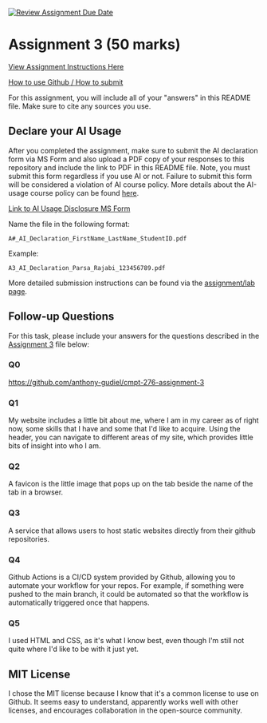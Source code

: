 [![Review Assignment Due Date](https://classroom.github.com/assets/deadline-readme-button-24ddc0f5d75046c5622901739e7c5dd533143b0c8e959d652212380cedb1ea36.svg)](https://classroom.github.com/a/yk_XUkky)
# Assignment 3 (50 marks)

[View Assignment Instructions Here](A3.md)

[How to use Github / How to submit](https://parsa-rajabi.github.io/cmpt-276/#/assignment-lab-details?id=submission)

For this assignment, you will include all of your "answers" in this README file. Make sure to cite any sources you use.

## Declare your AI Usage

After you completed the assignment, make sure to submit the AI declaration form via MS Form and also upload a PDF copy of your responses to this repository and include the link to PDF in this README file. Note, you must submit this form regardless if you use AI or not. Failure to submit this form will be considered a violation of AI course policy. More details about the AI-usage course policy can be found [here](https://parsa-rajabi.github.io/cmpt-276/#/ai-policy).

[Link to AI Usage Disclosure MS Form](http://bit.ly/276-AI)

Name the file in the following format: 

`A#_AI_Declaration_FirstName_LastName_StudentID.pdf`

Example:

`A3_AI_Declaration_Parsa_Rajabi_123456789.pdf`


More detailed submission instructions can be found via the [assignment/lab page](https://parsa-rajabi.github.io/cmpt-276/#/assignment-lab-details).

## Follow-up Questions

For this task, please include your answers for the questions described in the [Assignment 3](A3.md) file below:

### Q0

https://github.com/anthony-gudiel/cmpt-276-assignment-3

### Q1

My website includes a little bit about me, where I am in my career as of right now, some skills that I have and some that I'd like to acquire. Using the header, you can navigate to different areas of my site, which provides little bits of insight into who I am. 

### Q2

A favicon is the little image that pops up on the tab beside the name of the tab in a browser.

### Q3

A service that allows users to host static websites directly from their github repositories.

### Q4

Github Actions is a CI/CD system provided by Github, allowing you to automate your workflow for your repos. For example, if something were pushed to the main branch, it could be automated so that the workflow is automatically triggered once that happens.

### Q5

I used HTML and CSS, as it's what I know best, even though I'm still not quite where I'd like to be with it just yet. 

## MIT License
I chose the MIT license because I know that it's a common license to use on Github. It seems easy to understand, apparently works well with other licenses, and encourages collaboration in the open-source community.